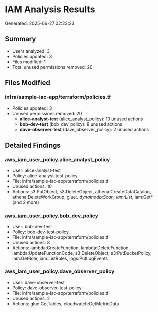 # IAM Analysis Results

Generated: 2025-06-27 02:23:23

## Summary
- Users analyzed: 3
- Policies updated: 3
- Files modified: 1
- Total unused permissions removed: 20

## Files Modified

### infra/sample-iac-app/terraform/policies.tf
- Policies updated: 3
- Unused permissions removed: 20
  - **alice-analyst-test** (alice_analyst_policy): 10 unused actions
  - **bob-dev-test** (bob_dev_policy): 8 unused actions
  - **dave-observer-test** (dave_observer_policy): 2 unused actions

## Detailed Findings

### aws_iam_user_policy.alice_analyst_policy
- User: alice-analyst-test
- Policy: alice-analyst-test-policy
- File: infra/sample-iac-app/terraform/policies.tf
- Unused actions: 10
- Actions: s3:PutObject, s3:DeleteObject, athena:CreateDataCatalog, athena:DeleteWorkGroup, glue:*, dynamodb:Scan, iam:List*, iam:Get* (and 2 more)

### aws_iam_user_policy.bob_dev_policy
- User: bob-dev-test
- Policy: bob-dev-test-policy
- File: infra/sample-iac-app/terraform/policies.tf
- Unused actions: 8
- Actions: lambda:CreateFunction, lambda:DeleteFunction, lambda:UpdateFunctionCode, s3:DeleteObject, s3:PutBucketPolicy, iam:GetRole, iam:ListRoles, logs:PutLogEvents

### aws_iam_user_policy.dave_observer_policy
- User: dave-observer-test
- Policy: dave-observer-test-policy
- File: infra/sample-iac-app/terraform/policies.tf
- Unused actions: 2
- Actions: glue:GetTables, cloudwatch:GetMetricData
